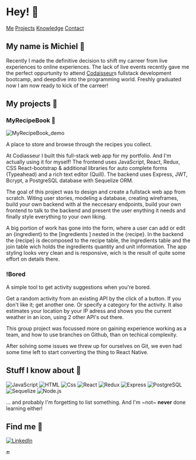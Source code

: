 # Hey! :raising_hand:

[Me](https://github.com/michielfbr#my-name-is-michiel-handshake) [Projects](https://github.com/michielfbr#my-projects-open_file_folder) [Knowledge](https://github.com/michielfbr#stuff-i-know-about-brain) [Contact](https://github.com/michielfbr#find-me-dart)



## My name is Michiel :handshake:

Recently I made the definitive decision to shift my carreer from live experiences to online experiences.
The lack of live events recently gave me the perfect oppurtunity to attend [Codaisseur](https://codaisseur.com/)s fullstack development bootcamp, and deepdive into the programming world.
Freshly graduated now I am now ready to kick of the carreer!



## My projects :open_file_folder:

### MyRecipeBook :stew:

![MyRecipeBook_demo](https://www.michielbrongers.nl/files/MyRecipeBook/MyRecipeBook_demo.gif)

A place to store and browse through the recipes you collect.

At Codiasseur I built this full-stack web app for my portfolio. And I'm actually using it for myself!
The frontend uses JavaScript, React, Redux, CSS React-bootstrap & additional libraries for auto complete forms (Typeahead) and a rich text editor (Quill).
The backend uses Express, JWT, Bcrypt, a PostgreSQL database with Sequelize ORM.

The goal of this project was to design and create a fullstack web app from scratch. Witing user stories, modeling a database, creating wireframes, build your own backend with al the neccesary endpoints, build your own frontend to talk to the backend and present the user enything it needs and finally style everything to your own liking.

A big portion of work has gone into the form, where a user can add or edit an {ingredient} to the [ingredients ] nested in the {recipe}. In the backend the {recipe} is decomposed to the recipe table, the ingredients table and the join table wich holds the ingredients quantity and unit information.
The app styling looks very clean and is responsive, wich is the result of quite some effort on details there.

### !Bored

A simple tool to get activity suggestions when you're bored.

Get a random activity from an existing API by the click of a button. If you don't like it; get another one. Or specify a category for the activity.
It also estimates your location by your IP adress and shows you the current weather in an icon, using 2 other API's out there.

This group project was focussed more on gaining experience working as a team, and how to use branches on Github, than on techical complexity.

After solving some issues we threw up for ourselves on Git, we even had some time left to start converting the thing to React Native.



## Stuff I know about :brain:

  <p>
  <img alt="JavaScript" src="https://img.shields.io/badge/JavaScript-F7DF1E?logo=javascript&logoColor=white&style=for-the-badge" />
  <img alt="HTML" src="https://img.shields.io/badge/HTML-E34F26?logo=html5&logoColor=white&style=for-the-badge" />
  <img alt="Css" src="https://img.shields.io/badge/CSS-1572B6?logo=css3&logoColor=white&style=for-the-badge" />
  <img alt="React" src="https://img.shields.io/badge/React-61DAFB?logo=react&logoColor=white&style=for-the-badge" />
  <img alt="Redux" src="https://img.shields.io/badge/Redux-764ABC?logo=redux&logoColor=white&style=for-the-badge" />
  <img alt="Express" src="https://img.shields.io/badge/Express-000000?logo=express&logoColor=white&style=for-the-badge" />
  <img alt="PostgreSQL" src="https://img.shields.io/badge/PostgreSQL-4169E1?logo=postgresql&logoColor=white&style=for-the-badge" />
  <img alt="Sequelize" src="https://img.shields.io/badge/Sequelize-52B0E7?logo=sequelize&logoColor=white&style=for-the-badge" />
  <img alt="Node.js" src="https://img.shields.io/badge/Node.js-339933?logo=node.js&logoColor=white&style=for-the-badge" />
  
  ... and probably I'm forgetting to list something. And I'm ~not~ **never** done learning either!
  
  </p>



## Find me :dart:

  <p>
  <a href="https://www.linkedin.com/in/mbrongers/"><img alt="LinkedIn" src="https://img.shields.io/badge/LinkedIn-0A66C2?logo=linkedIn&logoColor=white&style=for-the-badge"     /><a>
  </p>

:end:
